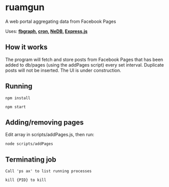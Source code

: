 # ruamgun
A web portal aggregating data from Facebook Pages

Uses: **<a href="https://github.com/criso/fbgraph">fbgraph</a>, 
<a href="https://github.com/kelektiv/node-cron">cron</a>,
<a href="https://github.com/louischatriot/nedb">NeDB</a>, 
<a href="https://github.com/expressjs/express">Express.js</a>**


## How it works
The program will fetch and store posts from Facebook Pages that has been added to db/pages (using the addPages script) every set interval. Duplicate posts will not be inserted. The UI is under construction.

## Running
`npm install`

`npm start`

## Adding/removing pages

Edit array in scripts/addPages.js, then run:

`node scripts/addPages`


## Terminating job

`Call 'ps ax' to list running processes`

`kill {PID} to kill `